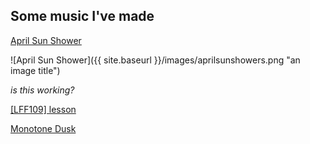 Some music I've made
---

[April Sun Shower](https://soundcloud.com/i_sentient/monotone-dusk)

![April Sun Shower]({{ site.baseurl }}/images/aprilsunshowers.png "an image title")

_is this working?_

[\[LFF109\] lesson](https://soundcloud.com/i_sentient/monotone-dusk)

[Monotone Dusk](https://soundcloud.com/i_sentient/monotone-dusk)